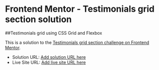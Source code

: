 # Frontend Mentor - Testimonials grid section solution
##Testimonials grid using CSS Grid and Flexbox

This is a solution to the [Testimonials grid section challenge on Frontend Mentor](https://www.frontendmentor.io/challenges/testimonials-grid-section-Nnw6J7Un7).

- Solution URL: [Add solution URL here](https://your-solution-url.com)
- Live Site URL: [Add live site URL here](https://your-live-site-url.com)
